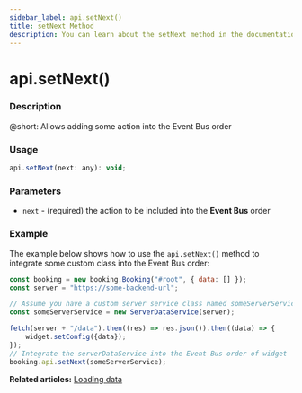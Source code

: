 ```yaml
---
sidebar_label: api.setNext()
title: setNext Method
description: You can learn about the setNext method in the documentation of the DHTMLX JavaScript Booking library. Browse developer guides and API reference, try out code examples and live demos, and download a free 30-day evaluation version of DHTMLX Booking.
---
```


# api.setNext()

### Description

@short: Allows adding some action into the Event Bus order

### Usage

~~~jsx {}
api.setNext(next: any): void;
~~~

### Parameters

- `next` - (required) the action to be included into the **Event Bus** order  

### Example

The example below shows how to use the `api.setNext()` method to integrate some custom class into the Event Bus order:

~~~jsx {}
const booking = new booking.Booking("#root", { data: [] });
const server = "https://some-backend-url";

// Assume you have a custom server service class named someServerService
const someServerService = new ServerDataService(server);

fetch(server + "/data").then((res) => res.json()).then((data) => { 
	widget.setConfig({data});
});   
// Integrate the serverDataService into the Event Bus order of widget
booking.api.setNext(someServerService);
~~~

**Related articles:** [Loading data](/guides/loading-data)
